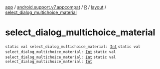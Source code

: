 [app](../../../index.md) / [android.support.v7.appcompat](../../index.md) / [R](../index.md) / [layout](index.md) / [select_dialog_multichoice_material](.)

# select_dialog_multichoice_material

`static val select_dialog_multichoice_material: `[`Int`](https://kotlinlang.org/api/latest/jvm/stdlib/kotlin/-int/index.html)
`static val select_dialog_multichoice_material: `[`Int`](https://kotlinlang.org/api/latest/jvm/stdlib/kotlin/-int/index.html)
`static val select_dialog_multichoice_material: `[`Int`](https://kotlinlang.org/api/latest/jvm/stdlib/kotlin/-int/index.html)
`static val select_dialog_multichoice_material: `[`Int`](https://kotlinlang.org/api/latest/jvm/stdlib/kotlin/-int/index.html)